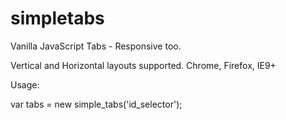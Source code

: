 # simpletabs
Vanilla JavaScript Tabs - Responsive too.

Vertical and Horizontal layouts supported. Chrome, Firefox, IE9+

Usage:

var tabs = new simple_tabs('id_selector');
